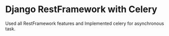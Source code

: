 # Django RestFramework with Celery 

Used all RestFramework features and Implemented celery for asynchronous task.
